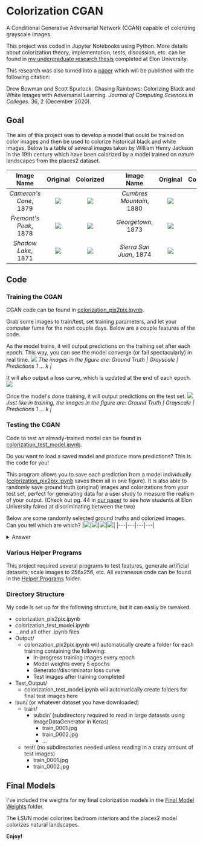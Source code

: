 # Colorization CGAN
A Conditional Generative Adversarial Network (CGAN) capable of colorizing grayscale images.

This project was coded in Jupyter Notebooks using Python. More details about colorization theory,
implementation, tests, discussion, etc. can be found in [my undergraduate research thesis](https://drive.google.com/file/d/10PYoKT_YwOIlvwnCFpDo6Mz5gK7t0GaC/view?usp=sharing) completed at Elon University.

This research was also turned into a [paper](https://facstaff.elon.edu/sspurlock/papers/bowman20_colorization.pdf) which will be published with the following citation: 

Drew Bowman and Scott Spurlock. Chasing Rainbows: Colorizing Black and White Images with Adversarial Learning. _Journal of Computing Sciences in Colleges_. 36, 2 (December 2020).

## Goal
The aim of this project was to develop a model that could be trained on color images and then 
be used to colorize historical black and white images. Below is a table of several images taken by
William Henry Jackson in the 19th century which have been colorized by a model trained on nature landscapes from the places2 dataset.

|Image Name|Original|Colorized||Image Name|Original|Colorized|
|:---:|:---:|:---:|:---:|:---:|:---:|:---:|
|*Cameron's Cone*, 1879| ![](Images/Cameron's%20Cone%20orig.png) | ![](Images/Cameron's%20Cone%20color.png) ||*Cumbres Mountain*, 1880| ![](Images/Cumbres%20Mountain%20orig.png) | ![](Images/Cumbres%20Mountain%20color.png) |
|*Fremont's Peak*, 1878| ![](Images/Fremont's%20Peak%20orig.png) | ![](Images/Fremont's%20Peak%20color.png) ||*Georgetown*, 1873| ![](Images/Georgetown%20orig.png) | ![](Images/Georgetown%20color.png) |
|*Shadow Lake*, 1871| ![](Images/Shadow%20Lake%20orig.png) | ![](Images/Shadow%20Lake%20color.png) ||*Sierra San Juan*, 1874| ![](Images/Sierra%20San%20Juan%20orig.png) | ![](Images/Sierra%20San%20Juan%20color.png) |

## Code
### Training the CGAN
CGAN code can be found in [colorization_pix2pix.ipynb](colorization_pix2pix.ipynb).

Grab some images to train/test, set training parameters, and let your computer fume for the next couple days. Below are a
couple features of the code.

As the model trains, it will output predictions on the training set after each epoch. This way, you can see the model converge (or fail spectacularly) in real time.
![](Images/Epoch%2024.png)
*The images in the figure are: Ground Truth | Grayscale | Predictions 1 ... k |*

It will also output a loss curve, which is updated at the end of each epoch.
![](Images/Losses.jpg)

Once the model's done training, it will output predictions on the test set.
![](Images/Test%20Images%20Butte%204.png)
*Just like in training, the images in the figure are: Ground Truth | Grayscale | Predictions 1 ... k |*


### Testing the CGAN
Code to test an already-trained model can be found in [colorization_test_model.ipynb](colorization_test_model.ipynb).

Do you want to load a saved model and produce more predictions? This is the code for you!

This program allows you to save each prediction from a model individually ([colorization_pix2pix.ipynb](colorization_pix2pix.ipynb) saves them all in one figure). It is also able to randomly save ground truth
(original) images and colorizations from your test set, perfect for generating data for a user study to measure
the realism of your output. (Check out pg. 44 in [our paper](https://drive.google.com/file/d/10PYoKT_YwOIlvwnCFpDo6Mz5gK7t0GaC/view?usp=sharing) to see how students at Elon University faired at discriminating between the two)

Below are some randomly selected ground truths and colorized images. Can you tell which are which?
|![](Images/7.png)|![](Images/21.png)|![](Images/40.png)|![](Images/47.png)|
|---|---|---|---|
<details>
  <summary>Answer</summary>
  The first two images have been colorized by my places2 model, the last two are original color images.
</details>

### Various Helper Programs
This project required several programs to test features, generate artificial datasets, scale images to 256x256, etc.
All extraneous code can be found in the [Helper Programs](https://github.com/drew-bowman/Colorization/tree/master/Helper%20Programs) folder.

### Directory Structure
My code is set up for the following structure, but it can easily be tweaked.
- colorization_pix2pix.ipynb
- colorization_test_model.ipynb
- ...and all other .ipynb files
- Output/
  - colorization_pix2pix.ipynb will automatically create a folder for each training containing the following:
    * In-progress training images every epoch
    * Model weights every 5 epochs
    * Generator/discriminator loss curve
    * Test images after training completed
- Test_Output/
  - colorization_test_model.ipynb will automatically create folders for final test images here
- lsun/ (or whatever dataset you have downloaded)
  - train/
    - subdir/ (subdirectory required to read in large datasets using ImageDataGenerator in Keras)
      - train_0001.jpg
      - train_0002.jpg
      - ...
  - test/ (no subdirectories needed unless reading in a crazy amount of test images)
    - train_0001.jpg
    - train_0002.jpg
  

## Final Models
I've included the weights for my final colorization models in the [Final Model Weights](https://github.com/drew-bowman/Colorization/tree/master/Final%20Model%20Weights) folder.

The LSUN model colorizes bedroom interiors and the places2 model colorizes natural landscapes.

**Enjoy!**
